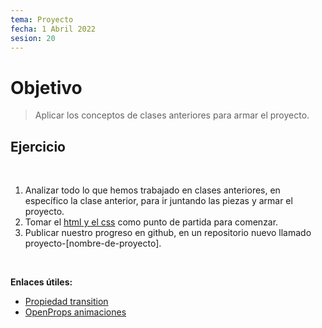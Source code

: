 ```yaml
---
tema: Proyecto
fecha: 1 Abril 2022
sesion: 20
---
```


# Objetivo

> Aplicar los conceptos de clases anteriores para armar el proyecto.

## Ejercicio

<br>

1. Analizar todo lo que hemos trabajado en clases anteriores, en específico la clase anterior, para ir juntando las piezas y armar el proyecto.
2. Tomar el [html y el css](https://gist.github.com/venturamichel/70d63071d43456e08dd4ab07a5694267) como punto de partida para comenzar.
3. Publicar nuestro progreso en github, en un repositorio nuevo llamado proyecto-[nombre-de-proyecto].

<br>

**Enlaces útiles:**

* [Propiedad transition](https://developer.mozilla.org/en-US/docs/Web/CSS/transition)
* [OpenProps animaciones](https://open-props.style/#animations)
